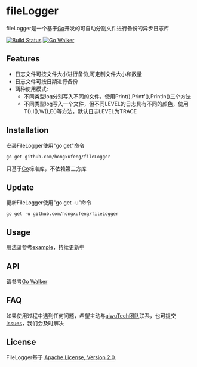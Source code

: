 fileLogger
==========

fileLogger是一个基于[Go](http://golang.org/)开发的可自动分割文件进行备份的异步日志库

[![Build Status](https://drone.io/github.com/aiwuTech/fileLogger/status.png)](https://drone.io/github.com/aiwuTech/fileLogger/latest)
[![Go Walker](http://gowalker.org/api/v1/badge)](http://gowalker.org/github.com/aiwuTech/fileLogger)

Features
--------
* 日志文件可按文件大小进行备份,可定制文件大小和数量
* 日志文件可按日期进行备份
* 两种使用模式:
    * 不同类型log分别写入不同的文件，使用Print(),Printf(),Println()三个方法
    * 不同类型log写入一个文件，但不同LEVEL的日志具有不同的颜色，使用T(),I(),W(),E()等方法，默认日志LEVEL为TRACE


Installation
------------

安装FileLogger使用"go get"命令
    
    go get github.com/hongxufeng/fileLogger
    
只基于[Go](http://golang.org/)标准库，不依赖第三方库


Update
------

更新FileLogger使用"go get -u"命令

    go get -u github.com/hongxufeng/fileLogger

Usage
-----

用法请参考[example](https://github.com/hongxufeng/fileLogger/tree/master/example)，持续更新中

API
---

请参考[Go Walker](https://gowalker.org/github.com/hongxufeng/fileLogger)


FAQ
---

如果使用过程中遇到任何问题，希望主动与[aiwuTech团队](https://github.com/aiwuTech/)联系，也可提交[Issues](https://github.com/aiwuTech/fileLogger/issues)，我们会及时解决


License
-------

FileLogger基于 [Apache License, Version 2.0](http://www.apache.org/licenses/LICENSE-2.0.html).
